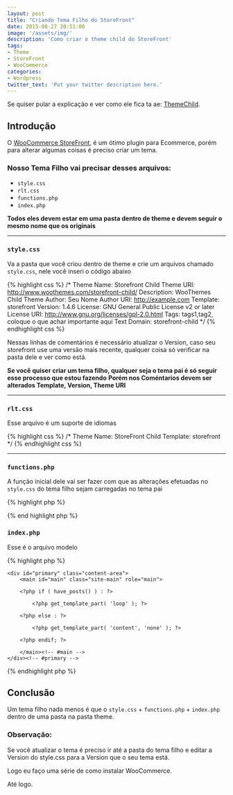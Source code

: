 ```yaml
---
layout: post
title: "Criando Tema Filho do StoreFront"
date: 2015-08-27 20:51:00
image: '/assets/img/'
description: 'Como criar o theme child do StoreFront'
tags:
- Theme
- StoreFront
- WooCommerce
categories:
- Wordpress
twitter_text: 'Put your twitter description here.'
---
```


Se quiser pular a explicação e ver como ele fica ta ae: [ThemeChild](https://github.com/aboutlucas/Arquivos-do-Blog/tree/master/theme-child/).

## Introdução

O [WooCommerce StoreFront](http://www.woothemes.com/storefront/), é um ótimo plugin para Ecommerce, porém para alterar algumas coisas é preciso criar um tema.

### Nosso Tema Filho vai precisar desses arquivos:

- `style.css`
- `rlt.css`
- `functions.php`
- `index.php` 

**Todos eles devem estar em uma pasta dentro de theme e devem seguir o mesmo nome que os originais**

---

### `style.css`

Va a pasta que você criou dentro de theme e crie um arquivos chamado `style.css`, nele você inseri o código abaixo

{% highlight css %}
/*
 Theme Name:  Storefront Child
 Theme URI:    http://www.woothemes.com/storefront-child/
 Description:  WooThemes Child Theme
 Author:         Seu Nome
 Author URI:   http://example.com
 Template:     storefront
 Version:    1.4.6 
 License:      GNU General Public License v2 or later
 License URI:  http://www.gnu.org/licenses/gpl-2.0.html
 Tags:         tags1,tag2, coloque o que achar importante aqui
 Text Domain: storefront-child
*/
{% endhighlight css %}

Nessas linhas de comentários é necessário atualizar o Version, caso seu storefront use uma versão mais recente,
qualquer coisa só verificar na pasta dele e ver como está.

**Se você quiser criar um tema filho, qualquer seja o tema pai é só seguir esse processo que estou fazendo**
**Porém nos Coméntarios devem ser alterados Template, Version, Theme URI**

---

### `rlt.css`

Esse arquivo é um suporte de idiomas

{% highlight css %}
/*
Theme Name: StoreFront Child
Template: storefront
*/
{% endhighlight css %}

---

### `functions.php`

A função inicial dele vai ser fazer com que as alterações efetuadas no `style.css` do tema filho sejam carregadas no tema pai

{% highlight php %}
<?php
add_action( 'wp_enqueue_scripts', 'theme_enqueue_styles' );
function theme_enqueue_styles() {
    wp_enqueue_style( 'parent-style', get_template_directory_uri() . '/style.css' );
}
?>
{% end highlight php %}

### `index.php`

Esse é o arquivo modelo

{% highlight php %}
<?php
/**
 * The main template file.
 *
 * This is the most generic template file in a WordPress theme
 * and one of the two required files for a theme (the other being style.css).
 * It is used to display a page when nothing more specific matches a query.
 * E.g., it puts together the home page when no home.php file exists.
 * Learn more: http://codex.wordpress.org/Template_Hierarchy
 *
 * @package storefront
 */
get_header(); ?>

	<div id="primary" class="content-area">
		<main id="main" class="site-main" role="main">

		<?php if ( have_posts() ) : ?>

			<?php get_template_part( 'loop' ); ?>

		<?php else : ?>

			<?php get_template_part( 'content', 'none' ); ?>

		<?php endif; ?>

		</main><!-- #main -->
	</div><!-- #primary -->

<?php do_action( 'storefront_sidebar' ); ?>
<?php get_footer(); ?>
{% endhighlight php %}


## Conclusão

Um tema filho nada menos é que o `style.css` +  `functions.php` + `index.php` dentro de uma pasta na pasta theme.

### Observação:
Se você atualizar o tema é preciso ir até a pasta do tema filho e editar a Version do style.css 
para a Version que o seu tema está.

Logo eu faço uma série de como instalar WooCommerce.

Até logo.

